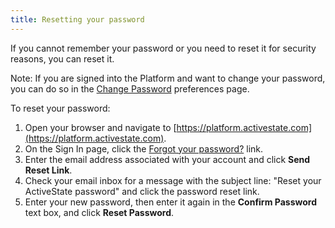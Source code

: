 ```yaml
---
title: Resetting your password
---
```


If you cannot remember your password or you need to reset it for security reasons, you can reset it. 

Note: If you are signed into the Platform and want to change your password, you can do so in the [Change Password](prefs/password.html) preferences page.

To reset your password:

1. Open your browser and navigate to [https://platform.activestate.com](https://platform.activestate.com).
1. On the Sign In page, click the <a href="https://platform.activestate.com/forgot-password">Forgot your password?</a> link.  
1. Enter the email address associated with your account and click **Send Reset Link**.
1. Check your email inbox for a message with the subject line: "Reset your ActiveState password" and click the password reset link.
1. Enter your new password, then enter it again in the **Confirm Password** text box, and click **Reset Password**.

